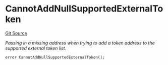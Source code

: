 # CannotAddNullSupportedExternalToken
[Git Source](https://github.com/nayms/contracts-v3/blob/ea2c06f70609c813d27d424e0330651d3c634d21/src/shared/CustomErrors.sol)

*Passing in a missing address when trying to add a token address to the supported external token list.*


```solidity
error CannotAddNullSupportedExternalToken();
```

